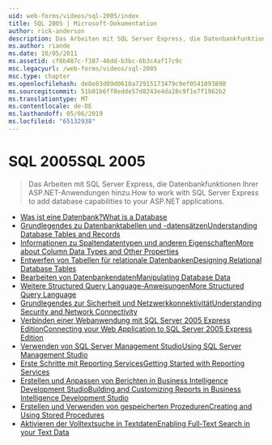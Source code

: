 ```yaml
---
uid: web-forms/videos/sql-2005/index
title: SQL 2005 | Microsoft-Dokumentation
author: rick-anderson
description: Das Arbeiten mit SQL Server Express, die Datenbankfunktionen Ihrer ASP.NET-Anwendungen hinzu.
ms.author: riande
ms.date: 10/05/2011
ms.assetid: cf0b487c-f387-46dd-b3bc-6b3c4af17c9c
msc.legacyurl: /web-forms/videos/sql-2005
msc.type: chapter
ms.openlocfilehash: de0e83d09d0610a72915173479c9ef0541093890
ms.sourcegitcommit: 51b01b6ff8edde57d8243e4da28c9f1e7f1962b2
ms.translationtype: MT
ms.contentlocale: de-DE
ms.lasthandoff: 05/06/2019
ms.locfileid: "65132938"
---
```

# <a name="sql-2005"></a><span data-ttu-id="5efba-103">SQL 2005</span><span class="sxs-lookup"><span data-stu-id="5efba-103">SQL 2005</span></span>

> <span data-ttu-id="5efba-104">Das Arbeiten mit SQL Server Express, die Datenbankfunktionen Ihrer ASP.NET-Anwendungen hinzu.</span><span class="sxs-lookup"><span data-stu-id="5efba-104">How to work with SQL Server Express to add database capabilities to your ASP.NET applications.</span></span>

- [<span data-ttu-id="5efba-105">Was ist eine Datenbank?</span><span class="sxs-lookup"><span data-stu-id="5efba-105">What is a Database</span></span>](what-is-a-database.md)
- [<span data-ttu-id="5efba-106">Grundlegendes zu Datenbanktabellen und -datensätzen</span><span class="sxs-lookup"><span data-stu-id="5efba-106">Understanding Database Tables and Records</span></span>](understanding-database-tables-and-records.md)
- [<span data-ttu-id="5efba-107">Informationen zu Spaltendatentypen und anderen Eigenschaften</span><span class="sxs-lookup"><span data-stu-id="5efba-107">More about Column Data Types and Other Properties</span></span>](more-about-column-data-types-and-other-properties.md)
- [<span data-ttu-id="5efba-108">Entwerfen von Tabellen für relationale Datenbanken</span><span class="sxs-lookup"><span data-stu-id="5efba-108">Designing Relational Database Tables</span></span>](designing-relational-database-tables.md)
- [<span data-ttu-id="5efba-109">Bearbeiten von Datenbankendaten</span><span class="sxs-lookup"><span data-stu-id="5efba-109">Manipulating Database Data</span></span>](manipulating-database-data.md)
- [<span data-ttu-id="5efba-110">Weitere Structured Query Language-Anweisungen</span><span class="sxs-lookup"><span data-stu-id="5efba-110">More Structured Query Language</span></span>](more-structured-query-language.md)
- [<span data-ttu-id="5efba-111">Grundlegendes zur Sicherheit und Netzwerkkonnektivität</span><span class="sxs-lookup"><span data-stu-id="5efba-111">Understanding Security and Network Connectivity</span></span>](understanding-security-and-network-connectivity.md)
- [<span data-ttu-id="5efba-112">Verbinden einer Webanwendung mit SQL Server 2005 Express Edition</span><span class="sxs-lookup"><span data-stu-id="5efba-112">Connecting your Web Application to SQL Server 2005 Express Edition</span></span>](connecting-your-web-application-to-sql-server-2005-express-edition.md)
- [<span data-ttu-id="5efba-113">Verwenden von SQL Server Management Studio</span><span class="sxs-lookup"><span data-stu-id="5efba-113">Using SQL Server Management Studio</span></span>](using-sql-server-management-studio.md)
- [<span data-ttu-id="5efba-114">Erste Schritte mit Reporting Services</span><span class="sxs-lookup"><span data-stu-id="5efba-114">Getting Started with Reporting Services</span></span>](getting-started-with-reporting-services.md)
- [<span data-ttu-id="5efba-115">Erstellen und Anpassen von Berichten in Business Intelligence Development Studio</span><span class="sxs-lookup"><span data-stu-id="5efba-115">Building and Customizing Reports in Business Intelligence Development Studio</span></span>](building-and-customizing-reports-in-business-intelligence-development-studio.md)
- [<span data-ttu-id="5efba-116">Erstellen und Verwenden von gespeicherten Prozeduren</span><span class="sxs-lookup"><span data-stu-id="5efba-116">Creating and Using Stored Procedures</span></span>](creating-and-using-stored-procedures.md)
- [<span data-ttu-id="5efba-117">Aktivieren der Volltextsuche in Textdaten</span><span class="sxs-lookup"><span data-stu-id="5efba-117">Enabling Full-Text Search in your Text Data</span></span>](enabling-full-text-search-in-your-text-data.md)
